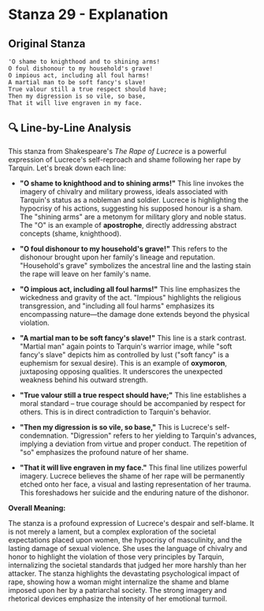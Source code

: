 # Stanza 29 - Explanation

## Original Stanza
```
'O shame to knighthood and to shining arms!
O foul dishonour to my household's grave!
O impious act, including all foul harms!
A martial man to be soft fancy's slave!
True valour still a true respect should have;
Then my digression is so vile, so base,
That it will live engraven in my face.
```

## 🔍 Line-by-Line Analysis
This stanza from Shakespeare's *The Rape of Lucrece* is a powerful expression of Lucrece's self-reproach and shame following her rape by Tarquin. Let's break down each line:

* **"O shame to knighthood and to shining arms!"**  This line invokes the imagery of chivalry and military prowess, ideals associated with Tarquin's status as a nobleman and soldier.  Lucrece is highlighting the hypocrisy of his actions, suggesting his supposed honour is a sham.  The "shining arms" are a metonym for military glory and noble status.  The "O" is an example of **apostrophe**, directly addressing abstract concepts (shame, knighthood).

* **"O foul dishonour to my household's grave!"** This refers to the dishonour brought upon her family's lineage and reputation.  "Household's grave" symbolizes the ancestral line and the lasting stain the rape will leave on her family's name.

* **"O impious act, including all foul harms!"** This line emphasizes the wickedness and gravity of the act.  "Impious" highlights the religious transgression, and "including all foul harms" emphasizes its encompassing nature—the damage done extends beyond the physical violation.

* **"A martial man to be soft fancy's slave!"** This line is a stark contrast.  "Martial man" again points to Tarquin's warrior image, while "soft fancy's slave" depicts him as controlled by lust ("soft fancy" is a euphemism for sexual desire). This is an example of **oxymoron**, juxtaposing opposing qualities.  It underscores the unexpected weakness behind his outward strength.

* **"True valour still a true respect should have;"** This line establishes a moral standard – true courage should be accompanied by respect for others.  This is in direct contradiction to Tarquin's behavior.

* **"Then my digression is so vile, so base,"** This is Lucrece's self-condemnation. "Digression" refers to her yielding to Tarquin's advances, implying a deviation from virtue and proper conduct.  The repetition of "so" emphasizes the profound nature of her shame.

* **"That it will live engraven in my face."** This final line utilizes powerful imagery. Lucrece believes the shame of her rape will be permanently etched onto her face, a visual and lasting representation of her trauma. This foreshadows her suicide and the enduring nature of the dishonor.


**Overall Meaning:**

The stanza is a profound expression of Lucrece's despair and self-blame.  It is not merely a lament, but a complex exploration of the societal expectations placed upon women, the hypocrisy of masculinity, and the lasting damage of sexual violence.  She uses the language of chivalry and honor to highlight the violation of those very principles by Tarquin, internalizing the societal standards that judged her more harshly than her attacker.  The stanza highlights the devastating psychological impact of rape, showing how a woman might internalize the shame and blame imposed upon her by a patriarchal society.  The strong imagery and rhetorical devices emphasize the intensity of her emotional turmoil.

